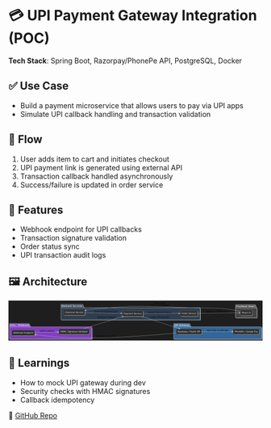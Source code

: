 # 💳 UPI Payment Gateway Integration (POC)

**Tech Stack**: Spring Boot, Razorpay/PhonePe API, PostgreSQL, Docker

## ✅ Use Case

- Build a payment microservice that allows users to pay via UPI apps
- Simulate UPI callback handling and transaction validation

## 🔗 Flow

1. User adds item to cart and initiates checkout
2. UPI payment link is generated using external API
3. Transaction callback handled asynchronously
4. Success/failure is updated in order service

## 🔧 Features

- Webhook endpoint for UPI callbacks
- Transaction signature validation
- Order status sync
- UPI transaction audit logs

## 🖼️ Architecture

![UPI Diagram](/img/upi-arch.png)

## 📘 Learnings

- How to mock UPI gateway during dev
- Security checks with HMAC signatures
- Callback idempotency

🔗 [GitHub Repo](https://github.com/kamukamlesh/upi-payment-poc)
